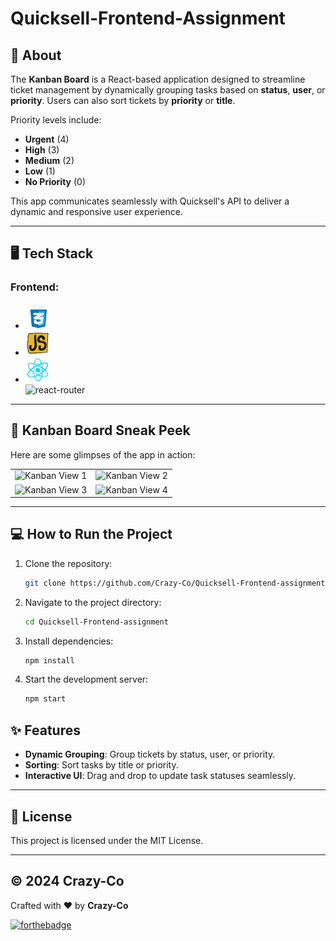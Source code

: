 # **Quicksell-Frontend-Assignment**

## 📌 **About**

The **Kanban Board** is a React-based application designed to streamline ticket management by dynamically grouping tasks based on **status**, **user**, or **priority**. Users can also sort tickets by **priority** or **title**.

Priority levels include:

- **Urgent** (4)
- **High** (3)
- **Medium** (2)
- **Low** (1)
- **No Priority** (0)

This app communicates seamlessly with Quicksell's API to deliver a dynamic and responsive user experience.

---

## 🖥️ **Tech Stack**

### **Frontend**:

- <code><img height="40" src="https://raw.githubusercontent.com/AnmolVerma404/AnmolVerma404/main/gif/css.webp" alt="CSS"></code>
- <code><img height="40" src="https://raw.githubusercontent.com/AnmolVerma404/AnmolVerma404/main/gif/js.webp" alt="JavaScript"></code>
- <code><img height="40" src="https://raw.githubusercontent.com/AnmolVerma404/AnmolVerma404/main/gif/react.webp" alt="React"></code>  
  ![react-router](https://img.shields.io/badge/React_Router-CA4245?style=for-the-badge&logo=react-router&logoColor=white)&nbsp;

---

## 🎨 **Kanban Board Sneak Peek**

Here are some glimpses of the app in action:

<table>
  <tr>
    <td><img src="https://github.com/vishal1patidar/Quicksell-Frontend-assignment/assets/79128256/6119f174-c748-40c7-98a9-0b80c5573151" alt="Kanban View 1" /></td>
    <td><img src="https://github.com/vishal1patidar/Quicksell-Frontend-assignment/assets/79128256/870bb1a3-33b7-443b-add5-dcc1fc81a4c6" alt="Kanban View 2" /></td>
  </tr>
  <tr>
    <td><img src="https://github.com/vishal1patidar/Quicksell-Frontend-assignment/assets/79128256/ae532c31-ceb8-4414-aae2-735c2b4c40d1" alt="Kanban View 3" /></td>
    <td><img src="https://github.com/vishal1patidar/Quicksell-Frontend-assignment/assets/79128256/bf8202a8-6633-49b2-8e26-19f0db1e17ce" alt="Kanban View 4" /></td>
  </tr>
</table>

---

## 💻 **How to Run the Project**

1. Clone the repository:
   ```bash
   git clone https://github.com/Crazy-Co/Quicksell-Frontend-assignment.git
   ```
2. Navigate to the project directory:
   ```bash
   cd Quicksell-Frontend-assignment
   ```
3. Install dependencies:
   ```bash
   npm install
   ```
4. Start the development server:
   ```bash
   npm start
   ```

## ✨ **Features**

- **Dynamic Grouping**: Group tickets by status, user, or priority.
- **Sorting**: Sort tasks by title or priority.
- **Interactive UI**: Drag and drop to update task statuses seamlessly.

---

## 📜 **License**

This project is licensed under the MIT License.

---

## © 2024 **Crazy-Co**

Crafted with ❤️ by **Crazy-Co**

[![forthebadge](https://forthebadge.com/images/badges/built-with-love.svg)](https://forthebadge.com)
